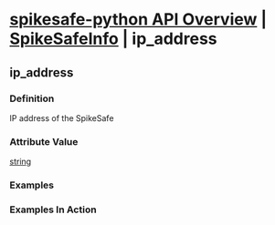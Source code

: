 # [spikesafe-python API Overview](/spikesafe_python_lib_docs/README.md) | [SpikeSafeInfo](/spikesafe_python_lib_docs/SpikeSafeInfo/README.md) | ip_address

## ip_address

### Definition
IP address of the SpikeSafe

### Attribute Value
[string](https://docs.python.org/3/library/string.html)  

### Examples

### Examples In Action